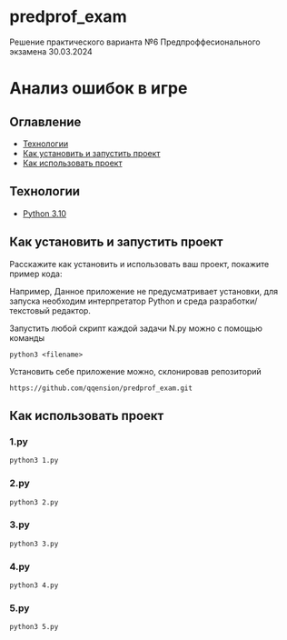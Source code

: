 # predprof_exam
Решение практического варианта №6 Предпроффесионального экзамена 30.03.2024


# Анализ ошибок в игре

## Оглавление
- [Технологии](#технологии)
- [Как установить и запустить проект](#как-установить-и-запустить-проект)
- [Как использовать проект](#как-использовать-проект)

## Технологии
- [Python 3.10](https://docs.python.org/3.10/)

## Как установить и запустить проект
Расскажите как установить и использовать ваш проект, покажите пример кода:

Например,
Данное приложение не предусматривает установки, для запуска необходим интерпретатор Python и среда разработки/текстовый редактор.

Запустить любой скрипт каждой задачи N.py можно с помощью команды

`python3 <filename>`

Установить себе приложение можно, склонировав репозиторий

```
https://github.com/qqension/predprof_exam.git
```

## Как использовать проект
### 1.py
``` python3 1.py ```
### 2.py
``` python3 2.py ```
### 3.py
``` python3 3.py ```
### 4.py
``` python3 4.py ```
### 5.py
``` python3 5.py ```
